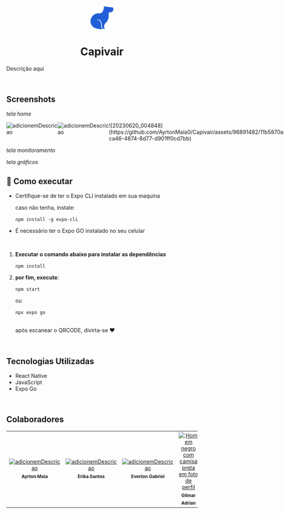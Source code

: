<p align="center">
  <a href="https://capivair.netlify.app/">
    <img alt="Capivair" src="https://raw.githubusercontent.com/brazadrian/gatsby-app/master/src/images/capivair-icon-sf.png" width="60" />
  </a>
</p>
<h1 align="center">
  Capivair
</h1>
<p>Descrição aqui</p>

<br>


## Screenshots

*tela home*

<div style="display: flex;">
  <tr>
    <td align="center"><img src="https://github.com/AyrtonMaia0/Capivair/assets/96891482/11b5870a-ca46-4874-8d77-d901ff0cd7bb" width="300px;" alt="adicionemDescricao"/></td>
    <td align="center"><img src="https://github.com/AyrtonMaia0/Capivair/assets/96891482/a05f5261-7f7f-4230-9289-2a0c5ad64ea5" width="300px;" alt="adicionemDescricao"/></td>
  </tr>

  
  <div>![20230620_004848](https://github.com/AyrtonMaia0/Capivair/assets/96891482/11b5870a-ca46-4874-8d77-d901ff0cd7bb)</div>

  <div>![20230620_004937](https://github.com/AyrtonMaia0/Capivair/assets/96891482/a05f5261-7f7f-4230-9289-2a0c5ad64ea5)</div>

</div>




*tela monitoramento*

*tela gráficos*


## 🚀 Como executar
- Certifique-se de ter o Expo CLI instalado em sua maquina

  caso não tenha, instale:
  
  ```shell
  npm install -g expo-cli
  ```
  
- É necessário ter o Expo GO instalado no seu celular
<br>

1. **Executar o comando abaixo para instalar as dependências**

    ```shell
    npm install
    ```
1. **por fim, execute**:

   ```shell
   npm start
   ```
   ou 
   
   ```shell
   npx expo go
   ```
   <br>
   após escanear o QRCODE, divirta-se ❤️
   
<br>

## Tecnologias Utilizadas
- React Native
- JavaScript
- Expo Go

<br>
<h2 >Colaboradores</h2>
<table>
  <tr>
    <td align="center"><a href="https://github.com/AyrtonMaia0"><img src="https://avatars.githubusercontent.com/u/98968093?v=4" width="100px;" alt="adicionemDescricao"/><br /><sub><b>Ayrton Maia</b></sub></a></td>
    <td align="center"><a href="https://www.linkedin.com/in/erikavbsantos/"><img src="https://media.licdn.com/dms/image/D4D03AQHu3JFCnRsfbQ/profile-displayphoto-shrink_800_800/0/1680357124836?e=1691020800&v=beta&t=rI8FQD5aajxHqvQCZ9HdWX0y8Pqtzl8BdaJPe3dZOWk" width="100px;" alt="adicionemDescricao"/><br /><sub><b>Erika Santos</b></sub></a></td>
    <td align="center"><a href="https://github.com/Spatialcaver"><img src="https://avatars.githubusercontent.com/u/101186168?v=4" width="100px;" alt="adicionemDescricao"/><br /><sub><b>Everton Gabriel</b></sub></a></td>
    <td align="center"><a href="https://www.linkedin.com/in/brazadrian"><img src="https://avatars.githubusercontent.com/u/60609409?v=4" width="100px;" alt="Homem negro com camisa preta em foto de perfil"/><br /><sub><b>Gilmar Adrian</b></sub></a></td>
    <td align="center"><a href="https://www.linkedin.com/in/queziacssilva/"><img src="https://media.licdn.com/dms/image/C4E03AQEIDBUQHKvnIQ/profile-displayphoto-shrink_800_800/0/1653488356920?e=1691020800&v=beta&t=9Hxw-LsyvzqEnyUhW-49TSiBNKwdeJVLgu5U4dZ1o7E" width="100px;" alt="adicionemDescricao"/><br /><sub><b>Quézia Cassiano</b></sub></a></td>
    <td align="center"><a href="https://github.com/Karolayne-silva"><img src="https://avatars.githubusercontent.com/u/96891482?v=4" width="100px;" alt="adicionemDescricao"/><br /><sub><b>Karolayne Silva</b></sub></a></td>
    <td align="center"><a href="https://www.linkedin.com/in/l%C3%ADvia-vit%C3%B3ria-6a5771230/"><img src="https://avatars.githubusercontent.com/u/114452531?v=4" width="100px;" alt="adicionemDescricao"/><br /><sub><b>Livia Vitória</b></sub></a></td>
    <td align="center"><a href="https://www.linkedin.com/in/wildestmaii/"><img src="https://avatars.githubusercontent.com/u/52250674?v=4" width="100px;" alt="adicionemDescricao"/><br /><sub><b>Maiara Meneses</b></sub></a></td>
  </tr>
